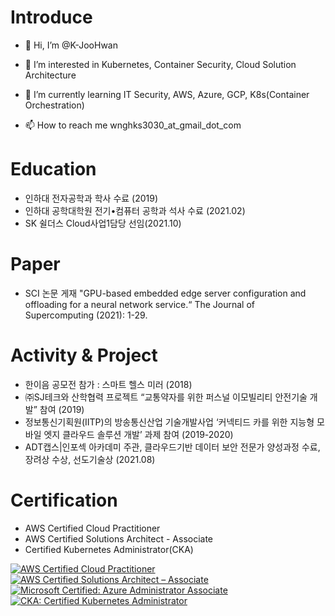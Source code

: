 # Introduce
- 👋 Hi, I’m @K-JooHwan
- 👀 I’m interested in Kubernetes, Container Security, Cloud Solution Architecture
- 🌱 I’m currently learning IT Security, AWS, Azure, GCP, K8s(Container Orchestration)

- 📫 How to reach me wnghks3030_at_gmail_dot_com

# Education
- 인하대 전자공학과 학사 수료 (2019)
- 인하대 공학대학원 전기•컴퓨터 공학과 석사 수료 (2021.02)
- SK 쉴더스 Cloud사업1담당 선임(2021.10)

# Paper
- SCI 논문 게재 "GPU-based embedded edge server configuration and offloading for a neural network service.“ The Journal of Supercomputing (2021): 1-29. 

# Activity & Project
- 한이음 공모전 참가 : 스마트 헬스 미러 (2018)
- ㈜SJ테크와 산학협력 프로젝트 “교통약자를 위한 퍼스널 이모빌리티 안전기술 개발” 참여 (2019)
- 정보통신기획원(IITP)의 방송통신산업 기술개발사업 ‘커넥티드 카를 위한 지능형 모바일 엣지 클라우드 솔루션 개발’ 과제 참여 (2019-2020)
- ADT캡스|인포섹 아카데미 주관, 클라우드기반 데이터 보안 전문가 양성과정 수료, 장려상 수상, 선도기술상 (2021.08)

# Certification
- AWS Certified Cloud Practitioner
- AWS Certified Solutions Architect - Associate
- Certified Kubernetes Administrator(CKA)
<!--START_SECTION:badges-->

[![AWS Certified Cloud Practitioner](https://images.credly.com/size/130x130/images/00634f82-b07f-4bbd-a6bb-53de397fc3a6/image.png)](http://www.credly.com/badges/3e3cdee5-ae31-459b-b454-2328d631a354 "AWS Certified Cloud Practitioner")
[![AWS Certified Solutions Architect – Associate](https://images.credly.com/size/130x130/images/0e284c3f-5164-4b21-8660-0d84737941bc/image.png)](http://www.credly.com/badges/f659d626-fc3b-4e6a-9df6-ccfd208a4f8e "AWS Certified Solutions Architect – Associate")
[![Microsoft Certified: Azure Administrator Associate](https://images.credly.com/size/130x130/images/336eebfc-0ac3-4553-9a67-b402f491f185/azure-administrator-associate-600x600.png)](http://www.credly.com/badges/f5728994-a01d-4323-96f2-bfd03e589ec9 "Microsoft Certified: Azure Administrator Associate")
[![CKA: Certified Kubernetes Administrator](https://images.credly.com/size/130x130/images/8b8ed108-e77d-4396-ac59-2504583b9d54/cka_from_cncfsite__281_29.png)](http://www.credly.com/badges/fb8fc2a1-4fb7-43b8-81b1-e77fcec6f5f5 "CKA: Certified Kubernetes Administrator")
<!--END_SECTION:badges-->
